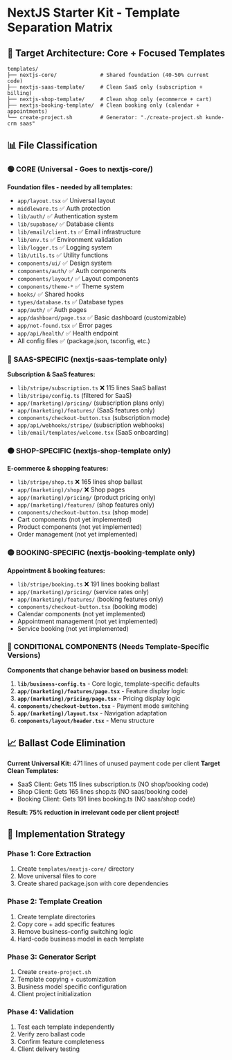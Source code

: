 # NextJS Starter Kit - Template Separation Matrix

## 🎯 Target Architecture: Core + Focused Templates

```
templates/
├── nextjs-core/              # Shared foundation (40-50% current code)
├── nextjs-saas-template/     # Clean SaaS only (subscription + billing)
├── nextjs-shop-template/     # Clean shop only (ecommerce + cart)
├── nextjs-booking-template/  # Clean booking only (calendar + appointments)
└── create-project.sh         # Generator: "./create-project.sh kunde-crm saas"
```

## 📊 File Classification

### 🟢 CORE (Universal - Goes to nextjs-core/)
**Foundation files - needed by all templates:**

- `app/layout.tsx` ✅ Universal layout
- `middleware.ts` ✅ Auth protection
- `lib/auth/` ✅ Authentication system
- `lib/supabase/` ✅ Database clients
- `lib/email/client.ts` ✅ Email infrastructure
- `lib/env.ts` ✅ Environment validation
- `lib/logger.ts` ✅ Logging system
- `lib/utils.ts` ✅ Utility functions
- `components/ui/` ✅ Design system
- `components/auth/` ✅ Auth components
- `components/layout/` ✅ Layout components
- `components/theme-*` ✅ Theme system
- `hooks/` ✅ Shared hooks
- `types/database.ts` ✅ Database types
- `app/auth/` ✅ Auth pages
- `app/dashboard/page.tsx` ✅ Basic dashboard (customizable)
- `app/not-found.tsx` ✅ Error pages
- `app/api/health/` ✅ Health endpoint
- All config files ✅ (package.json, tsconfig, etc.)

### 🔴 SAAS-SPECIFIC (nextjs-saas-template only)
**Subscription & SaaS features:**

- `lib/stripe/subscription.ts` ❌ 115 lines SaaS ballast
- `lib/stripe/config.ts` (filtered for SaaS)
- `app/(marketing)/pricing/` (subscription plans only)
- `app/(marketing)/features/` (SaaS features only)
- `components/checkout-button.tsx` (subscription mode)
- `app/api/webhooks/stripe/` (subscription webhooks)
- `lib/email/templates/welcome.tsx` (SaaS onboarding)

### 🟠 SHOP-SPECIFIC (nextjs-shop-template only)
**E-commerce & shopping features:**

- `lib/stripe/shop.ts` ❌ 165 lines shop ballast
- `app/(marketing)/shop/` ❌ Shop pages
- `app/(marketing)/pricing/` (product pricing only)
- `app/(marketing)/features/` (shop features only)
- `components/checkout-button.tsx` (shop mode)
- Cart components (not yet implemented)
- Product components (not yet implemented)
- Order management (not yet implemented)

### 🟡 BOOKING-SPECIFIC (nextjs-booking-template only)
**Appointment & booking features:**

- `lib/stripe/booking.ts` ❌ 191 lines booking ballast
- `app/(marketing)/pricing/` (service rates only)
- `app/(marketing)/features/` (booking features only)
- `components/checkout-button.tsx` (booking mode)
- Calendar components (not yet implemented)
- Appointment management (not yet implemented)
- Service booking (not yet implemented)

### 🔄 CONDITIONAL COMPONENTS (Needs Template-Specific Versions)

**Components that change behavior based on business model:**

1. **`lib/business-config.ts`** - Core logic, template-specific defaults
2. **`app/(marketing)/features/page.tsx`** - Feature display logic
3. **`app/(marketing)/pricing/page.tsx`** - Pricing display logic  
4. **`components/checkout-button.tsx`** - Payment mode switching
5. **`app/(marketing)/layout.tsx`** - Navigation adaptation
6. **`components/layout/header.tsx`** - Menu structure

## 📈 Ballast Code Elimination

**Current Universal Kit:** 471 lines of unused payment code per client
**Target Clean Templates:**
- SaaS Client: Gets 115 lines subscription.ts (NO shop/booking code)
- Shop Client: Gets 165 lines shop.ts (NO saas/booking code)  
- Booking Client: Gets 191 lines booking.ts (NO saas/shop code)

**Result: 75% reduction in irrelevant code per client project!**

## 🚀 Implementation Strategy

### Phase 1: Core Extraction
1. Create `templates/nextjs-core/` directory
2. Move universal files to core
3. Create shared package.json with core dependencies

### Phase 2: Template Creation  
1. Create template directories
2. Copy core + add specific features
3. Remove business-config switching logic
4. Hard-code business model in each template

### Phase 3: Generator Script
1. Create `create-project.sh`
2. Template copying + customization
3. Business model specific configuration
4. Client project initialization

### Phase 4: Validation
1. Test each template independently
2. Verify zero ballast code
3. Confirm feature completeness
4. Client delivery testing